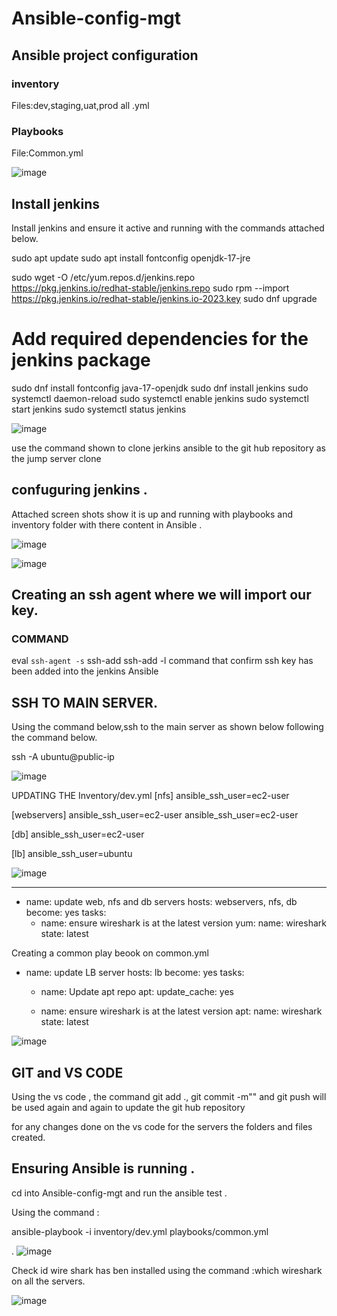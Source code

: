 
# Ansible-config-mgt

## Ansible  project configuration



### inventory
 Files:dev,staging,uat,prod all .yml
 
 ### Playbooks
 File:Common.yml
 
![image](https://github.com/NANA-2016/Ansible-config-mgt/assets/141503408/29dcfe09-f055-48be-aaff-eb3c98f7c24c)

## Install jenkins

 Install jenkins and ensure it active and running with the commands attached below.

 sudo apt update
sudo apt install fontconfig openjdk-17-jre

sudo wget -O /etc/yum.repos.d/jenkins.repo \
    https://pkg.jenkins.io/redhat-stable/jenkins.repo
sudo rpm --import https://pkg.jenkins.io/redhat-stable/jenkins.io-2023.key
sudo dnf upgrade

# Add required dependencies for the jenkins package

sudo dnf install fontconfig java-17-openjdk
sudo dnf install jenkins
sudo systemctl daemon-reload
sudo systemctl enable jenkins
sudo systemctl start jenkins
sudo systemctl status jenkins

![image](https://github.com/NANA-2016/Ansible-config-mgt/assets/141503408/b0e37d83-2b64-4f1a-972b-45c72aef68c4)

use the command shown to clone jerkins ansible  to the git hub repository as the jump server  clone <ansible-config-mgt repo link>

## confuguring jenkins .

Attached screen shots show it is up and running with playbooks and inventory folder with there content in Ansible .

![image](https://github.com/NANA-2016/Ansible-config-mgt/assets/141503408/8f958eae-bb6e-4449-979c-212d4ad83751)

![image](https://github.com/NANA-2016/Ansible-config-mgt/assets/141503408/d3736862-1a86-4a5b-847c-39d4117f6006)

 ## Creating an ssh agent where we will import our key.
 
 ### COMMAND 
eval `ssh-agent -s`
ssh-add <path-to-private-key>
ssh-add -l command that confirm ssh key has been added into the jenkins Ansible 

## SSH TO MAIN SERVER.

 Using the command below,ssh to the main server as shown below following the command below.
 
 ssh -A ubuntu@public-ip

![image](https://github.com/NANA-2016/Ansible-config-mgt/assets/141503408/a1b7d1fd-a2f5-4c50-bcf3-7c0df633dced)


 UPDATING THE Inventory/dev.yml
[nfs]
<NFS-Server-Private-IP-Address> ansible_ssh_user=ec2-user

[webservers]
<Web-Server1-Private-IP-Address> ansible_ssh_user=ec2-user
<Web-Server2-Private-IP-Address> ansible_ssh_user=ec2-user

[db]
<Database-Private-IP-Address> ansible_ssh_user=ec2-user 

[lb]
<Load-Balancer-Private-IP-Address> ansible_ssh_user=ubuntu

![image](https://github.com/NANA-2016/Ansible-config-mgt/assets/141503408/9a7fbcda-1f9b-425d-af6e-2d3aaa15050d)

---
- name: update web, nfs and db servers
  hosts: webservers, nfs, db
  become: yes
  tasks:
    - name: ensure wireshark is at the latest version
      yum:
        name: wireshark
        state: latest
   
Creating a common play beook on common.yml
- name: update LB server
  hosts: lb
  become: yes
  tasks:
    - name: Update apt repo
      apt: 
        update_cache: yes

    - name: ensure wireshark is at the latest version
      apt:
        name: wireshark
        state: latest

![image](https://github.com/NANA-2016/Ansible-config-mgt/assets/141503408/606320b4-8726-461f-a99a-889c52d61ea9)

## GIT and VS CODE

Using the vs code , the command git add ., git commit -m"" and git push will be used again and again to update the git hub repository 

for any changes done on the vs code for the servers the folders and files created.

## Ensuring Ansible is running .

cd into Ansible-config-mgt and run the ansible test .

 Using the command :
 
 ansible-playbook -i inventory/dev.yml playbooks/common.yml

. 
![image](https://github.com/NANA-2016/Ansible-config-mgt/assets/141503408/98be7b3d-32ee-40ac-8b1c-04407d1b601b)


Check id wire shark has ben installed using the command :which wireshark on all the servers.


![image](https://github.com/NANA-2016/Ansible-config-mgt/assets/141503408/c1859249-28ff-472f-99ab-c8efbf56363f)





 


